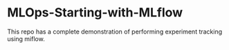 # MLOps-Starting-with-MLflow
This repo has a complete demonstration of performing experiment tracking using miflow.
 
